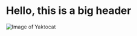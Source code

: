 # Hello, this is a big header

![Image of Yaktocat](https://octodex.github.com/images/yaktocat.png)
